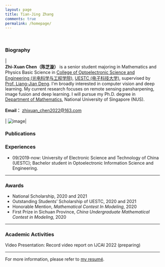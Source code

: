```yaml
---
layout: page
title: Tian-Jing Zhang
comments: true
permalink: /homepage/
---
```


<style>
.biblist { }
/* The item */
.biblist li { }

/* You can define custom styles for plstyle field here. */

/*************************************
   The box that contain BibTeX code
 *************************************/
div.noshow { display: none; }
div.BibTeX {
  margin-right: 1%;
  margin-left: 3%;
  margin-top: 1.2em;
  margin-bottom: 1.3em;
  border: 1px solid silver;
  padding: 0.3em 0.5em;
  background: #eeeeee;
}
div.BibTeX pre { font-size: 100%; overflow: auto;  width: 100%; }
</style>

<script>
function toggleBibtex(articleid) {
  var bib = document.getElementById('bib_'+articleid);
  if (bib) {
    if(bib.className.indexOf('BibTeX') != -1) {
    bib.className.indexOf('noshow') == -1?bib.className = 'BibTeX noshow':bib.className = 'BibTeX';
    }
  } else {
    return;
  }
}
</script>



​	
### Biography

| <br>**Zhi-Xuan Chen（陈芝漩）** is a senior student majoring in Mathematics and Physics Basic Science in [College of Optoelectronic Science and Engineering (光电科学与工程学院)](https://sose.uestc.edu.cn/index.htm/), <a href="https://www.uestc.edu.cn/">UESTC (电子科技大学)</a>, supervised by <a href="https://liangjiandeng.github.io/" > Prof. Liang-Jian Deng</a>. I'm broadly interested in computer vision and deep learning. My current research focuses on remote sensing pansharpening, image fusion and deep learning. I will pursue my Ph.D. degree in <a href="https://www.math.nus.edu.sg/">Department of Mathematics</a>, National University of Singapore (NUS).  <br> <br> **Email：** <zhixuan_chen2022@163.com> <br><br>|  ![image](http://zhi-xuan-chen.github.io/zhixuan-chen.jpg)|



### Publications

### Experiences 

* 09/2019-now: University of Electronic Science and Technology of China (UESTC); Bachelor student in Optoelectronic Information Science and Engineering.

---

### Awards

* National Scholarship, 2020 and 2021
* Outstanding Students’ Scholarship of UESTC, 2020 and 2021
* Honorable Mention, _Mathematical Contest In Modeling_, 2020
* First Prize in Sichuan Province, _China Undergraduate Mathematical Contest in Modeling_, 2020



---

### Academic Activities

Video Presentation: Record video report on IJCAI 2022 (preparing)


---

For more information, please refer to <a href="https://zhi-xuan-chen.github.io/cv.pdf">my resumé</a>.

<script type="text/javascript" src="//rf.revolvermaps.com/0/0/6.js?i=573geowbknl&amp;m=7&amp;c=ffc000&amp;cr1=ffffff&amp;f=arial&amp;l=1&amp;s=170&amp;bv=70" async="async"></script>



